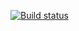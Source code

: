 [![Build status](https://ci.appveyor.com/api/projects/status/ncsdgwmaeve0239n?svg=true)](https://ci.appveyor.com/project/DashaSlesareva/bdd)
